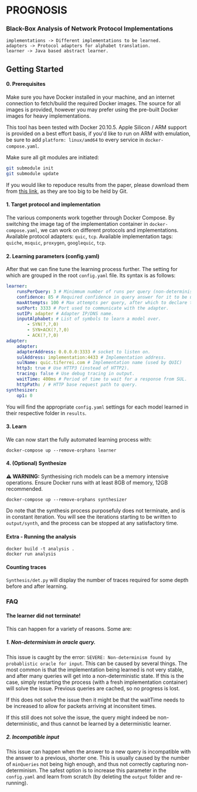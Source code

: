 # PROGNOSIS
### Black-Box Analysis of Network Protocol Implementations

```
implementations -> Different implementations to be learned.
adapters -> Protocol adapters for alphabet translation.
learner -> Java based abstract learner.
```

## Getting Started
#### 0. Prerequisites
Make sure you have Docker installed in your machine, and an internet connection to fetch/build the required Docker images.
The source for all images is provided, however you may prefer using the pre-built Docker images for heavy implementations.

This tool has been tested with Docker 20.10.5.
Apple Silicon / ARM support is provided on a best effort basis, if you'd like to run on ARM with emulation, be sure to add `platform: linux/amd64` to every service in `docker-compose.yaml`.

Make sure all git modules are initiated:
```bash
git submodule init
git submodule update
```

If you would like to repoduce results from the paper, please download them from [this link](https://drive.google.com/drive/folders/1ndo5-Ef7sznxx6xirThF1Exqq9BCZlEE), as they are too big to be held by Git.

#### 1. Target protocol and implementation
The various components work together through Docker Compose. By switching the image tag of the implementation container in `docker-compose.yaml`, we can work on different protocols and implementations.
Available protocol adapters: `quic`, `tcp`.
Available implementation tags: `quiche`, `msquic`, `proxygen`, `googlequic`, `tcp`.

#### 2. Learning parameters (config.yaml)
After that we can fine tune the learning process further. The setting for which are grouped in the root `config.yaml` file. Its syntax is as follows:
```yaml
learner:
    runsPerQuery: 3 # Minimmum number of runs per query (non-determinism detection).
    confidence: 85 # Required confidence in query answer for it to be used.
    maxAttempts: 100 # Max attempts per query, after which to declare the system non-det. and terminate.
    sutPort: 3333 # Port used to communicate with the adapter.
    sutIP: adapter # Adapter IP/DNS name.
    inputAlphabet: # List of symbols to learn a model over.
        - SYN(?,?,0)
        - SYN+ACK(?,?,0)
        - ACK(?,?,0)
adapter:
    adapter:
    adapterAddress: 0.0.0.0:3333 # socket to listen on.
    sulAddress: implementation:4433 # Implementation address.
    sulName: quic.tiferrei.com # Implementation name (used by QUIC)
    http3: true # Use HTTP3 (instead of HTTP2).
    tracing: false # Use debug tracing in output.
    waitTime: 400ms # Period of time to wait for a response from SUL.
    httpPath: / # HTTP base request path to query.
synthesizer:
    op1: 0
```

You will find the appropriate `config.yaml` settings for each model learned in their respective folder in `results`.

#### 3. Learn
We can now start the fully automated learning process with:
```
docker-compose up --remove-orphans learner
```

#### 4. (Optional) Synthesize
**⚠️  WARNING:** Synthesising rich models can be a memory intensive operations. Ensure Docker runs with at least 8GB of memory, 12GB recommended. 

```
docker-compose up --remove-orphans synthesizer
```

Do note that the synthesis process purposefuly does not terminate, and is in constant iteration. You will see the iterations starting to be written to `output/synth`, and the process can be stopped at any satisfactory time.

#### Extra - Running the analysis

```
docker build -t analysis .
docker run analysis
```


#### Counting traces

`Synthesis/det.py` will display the number of traces required for some depth before and after learning.

### FAQ

#### The learner did not terminate!

This can happen for a variety of reasons. Some are:

##### 1. Non-determinism in oracle query.
This issue is caught by the error: `SEVERE: Non-determinism found by probablistic oracle for input`.
This can be caused by several things. The most common is that the implementation being learned is not very stable, and after many queries will get into a non-deterministic state. If this is the case, simply restarting the process (with a fresh implementation container) will solve the issue. Previous queries are cached, so no progress is lost.

If this does not solve the issue then it might be that the waitTime needs to be increased to allow for packets arriving at inconsitent times.

If this still does not solve the issue, the query might indeed be non-deterministic, and thus cannot be learned by a deterministic learner.

##### 2. Incompatible input
This issue can happen when the answer to a new query is incompatible with the answer to a previous, shorter one. 
This is usually caused by the number of `minQueries` not being high enough, and thus not correctly capturing non-determinism. The safest option is to increase this parameter in the `config.yaml` and learn from scratch (by deleting the `output` folder and re-running).

